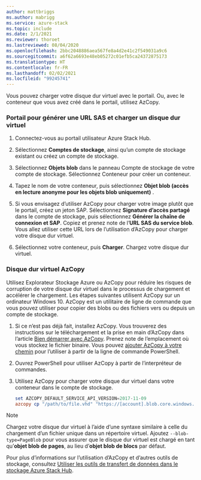 ```yaml
---
author: mattbriggs
ms.author: mabrigg
ms.service: azure-stack
ms.topic: include
ms.date: 2/1/2021
ms.reviewer: thoroet
ms.lastreviewed: 08/04/2020
ms.openlocfilehash: 2bbc2048886aea567fe8a4d2e41c2f549031a9c6
ms.sourcegitcommit: a6f62a6693e48eb05272c01efb5ca24372875173
ms.translationtype: HT
ms.contentlocale: fr-FR
ms.lasthandoff: 02/02/2021
ms.locfileid: "99245741"
---
```

Vous pouvez charger votre disque dur virtuel avec le portail. Ou, avec le conteneur que vous avez créé dans le portail, utilisez AzCopy.

### <a name="portal-to-generate-sas-url-and-upload-vhd"></a>Portail pour générer une URL SAS et charger un disque dur virtuel

1. Connectez-vous au portail utilisateur Azure Stack Hub.

2. Sélectionnez **Comptes de stockage**, ainsi qu’un compte de stockage existant ou créez un compte de stockage.

3. Sélectionnez **Objets blob** dans le panneau Compte de stockage de votre compte de stockage. Sélectionnez Conteneur pour créer un conteneur.

4. Tapez le nom de votre conteneur, puis sélectionnez **Objet blob (accès en lecture anonyme pour les objets blob uniquement)** .

5. Si vous envisagez d’utiliser AzCopy pour charger votre image plutôt que le portail, créez un jeton SAP. Sélectionnez **Signature d’accès partagé** dans le compte de stockage, puis sélectionnez **Générer la chaîne de connexion et SAP**. Copiez et prenez note de l’**URL SAS du service blob**. Vous allez utiliser cette URL lors de l’utilisation d’AzCopy pour charger votre disque dur virtuel.

6. Sélectionnez votre conteneur, puis **Charger**. Chargez votre disque dur virtuel.

### <a name="azcopy-vhd"></a>Disque dur virtuel AzCopy

Utilisez Explorateur Stockage Azure ou AzCopy pour réduire les risques de corruption de votre disque dur virtuel dans le processus de chargement et accélérer le chargement. Les étapes suivantes utilisent AzCopy sur un ordinateur Windows 10. AzCopy est un utilitaire de ligne de commande que vous pouvez utiliser pour copier des blobs ou des fichiers vers ou depuis un compte de stockage.

1. Si ce n’est pas déjà fait, installez AzCopy. Vous trouverez des instructions sur le téléchargement et la prise en main d’AzCopy dans l’article [Bien démarrer avec AzCopy](/azure/storage/common/storage-use-azcopy-v10). Prenez note de l’emplacement où vous stockez le fichier binaire. Vous pouvez [ajouter AzCopy à votre chemin](https://www.architectryan.com/2018/03/17/add-to-the-path-on-windows-10/) pour l’utiliser à partir de la ligne de commande PowerShell.

2. Ouvrez PowerShell pour utiliser AzCopy à partir de l’interpréteur de commandes.

3. Utilisez AzCopy pour charger votre disque dur virtuel dans votre conteneur dans le compte de stockage.

    ```powershell  
    set AZCOPY_DEFAULT_SERVICE_API_VERSION=2017-11-09
    azcopy cp "/path/to/file.vhd" "https://[account].blob.core.windows.net/[container]/[path/to/blob]?[SAS] --blob-type=PageBlob
    ```

> [!NOTE]  
> Chargez votre disque dur virtuel à l’aide d’une syntaxe similaire à celle du chargement d’un fichier unique dans un répertoire virtuel. Ajoutez `--blob-type=PageBlob` pour vous assurer que le disque dur virtuel est chargé en tant qu’**objet blob de pages**, au lieu d’**objet blob de blocs** par défaut.

Pour plus d’informations sur l’utilisation d’AzCopy et d’autres outils de stockage, consultez [Utiliser les outils de transfert de données dans le stockage Azure Stack Hub](../user/azure-stack-storage-transfer.md).
